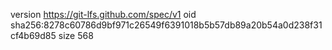version https://git-lfs.github.com/spec/v1
oid sha256:8278c60786d9bf971c26549f6391018b5b57db89a20b54a0d238f31cf4b69d85
size 568
